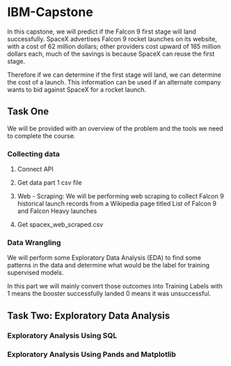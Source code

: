 # IBM-Capstone

In this capstone, we will predict if the Falcon 9 first stage will land successfully. SpaceX advertises Falcon 9 rocket launches on its website, with a cost of 62 million dollars; other providers cost upward of 165 million dollars each, much of the savings is because SpaceX can reuse the first stage. 

Therefore if we can determine if the first stage will land, we can determine the cost of a launch. This information can be used if an alternate company wants to bid against SpaceX for a rocket launch. 

## Task One

We will be provided with an overview of the problem and the tools we need to complete the course.

### Collecting data

1. Connect API

2. Get data part 1 csv file

3. Web - Scraping: We will be performing web scraping to collect Falcon 9 historical launch records from a Wikipedia page titled List of Falcon 9 and Falcon Heavy launches

4. Get spacex_web_scraped.csv

### Data Wrangling 

We will perform some Exploratory Data Analysis (EDA) to find some patterns in the data and determine what would be the label for training supervised models.

In this part we will mainly convert those outcomes into Training Labels with 1 means the booster successfully landed 0 means it was unsuccessful.

## Task Two: Exploratory Data Analysis

### Exploratory Analysis Using SQL



### Exploratory Analysis Using Pands and Matplotlib
